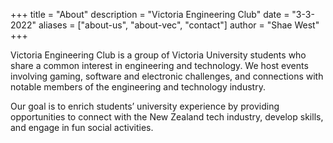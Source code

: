 +++
title = "About"
description = "Victoria Engineering Club"
date = "3-3-2022"
aliases = ["about-us", "about-vec", "contact"]
author = "Shae West"
+++

Victoria Engineering Club is a group of Victoria University students who share a common interest in engineering and technology. We host events involving gaming, software and electronic challenges, and connections with notable members of the engineering and technology industry.


Our goal is to enrich students’ university experience by providing opportunities to connect with the New Zealand tech industry, develop skills, and engage in fun social activities.
